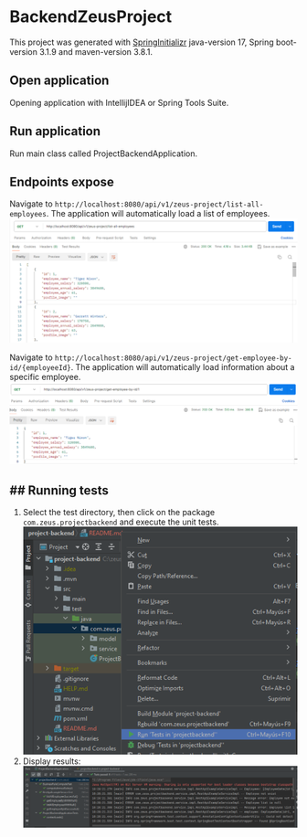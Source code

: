 # BackendZeusProject

This project was generated with [SpringInitializr](https://start.spring.io/) java-version 17, Spring boot-version 3.1.9 and maven-version 3.8.1.

## Open application
Opening application with IntellijIDEA or Spring Tools Suite.

## Run application
Run main class called ProjectBackendApplication.

## Endpoints expose

Navigate to `http://localhost:8080/api/v1/zeus-project/list-all-employees`. The application will automatically load a list of employees.
![postman-list-employees.png](src%2Fmain%2Fresources%2Fstatic%2Fimg%2Fpostman-list-employees.png)

Navigate to `http://localhost:8080/api/v1/zeus-project/get-employee-by-id/{employeeId}`. The application will automatically load information about a specific employee. 
![postman-employee-by-id.png](src%2Fmain%2Fresources%2Fstatic%2Fimg%2Fpostman-employee-by-id.png)

## ## Running tests
1. Select the test directory, then click on the package `com.zeus.projectbackend` and execute the unit tests.
![running-test.png](src%2Fmain%2Fresources%2Fstatic%2Fimg%2Frunning-test.png)
2. Display results:
![running-test-complete.png](src%2Fmain%2Fresources%2Fstatic%2Fimg%2Frunning-test-complete.png)
